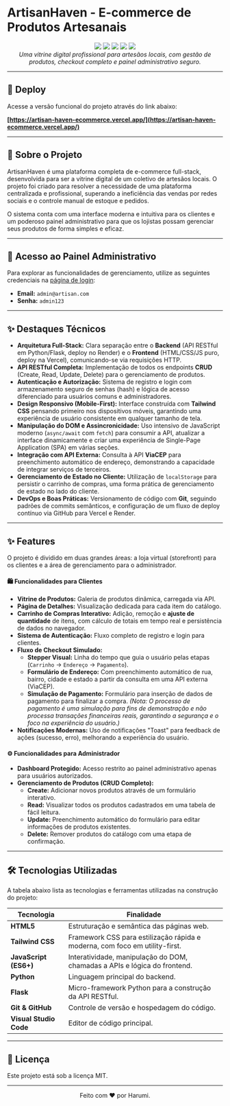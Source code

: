 # ArtisanHaven - E-commerce de Produtos Artesanais

<p align="center">
  <img src="https://img.shields.io/badge/Status-Concluído-green?style=for-the-badge"/>
  <img src="https://img.shields.io/badge/Flask-Python-blue?style=for-the-badge"/>
  <img src="https://img.shields.io/badge/Tailwind-CSS-38B2AC?style=for-the-badge"/>
  <img src="https://img.shields.io/badge/JavaScript-ES6-yellow?style=for-the-badge"/>
  <img src="https://img.shields.io/badge/API-ViaCEP-important?style=for-the-badge"/><br>
  <i>Uma vitrine digital profissional para artesãos locais, com gestão de produtos, checkout completo e painel administrativo seguro.</i>
</p>

---

## 🚀 Deploy

Acesse a versão funcional do projeto através do link abaixo:

**[https://artisan-haven-ecommerce.vercel.app/](https://artisan-haven-ecommerce.vercel.app/)**

---

## 🎯 Sobre o Projeto

ArtisanHaven é uma plataforma completa de e-commerce full-stack, desenvolvida para ser a vitrine digital de um coletivo de artesãos locais. O projeto foi criado para resolver a necessidade de uma plataforma centralizada e profissional, superando a ineficiência das vendas por redes sociais e o controle manual de estoque e pedidos.

O sistema conta com uma interface moderna e intuitiva para os clientes e um poderoso painel administrativo para que os lojistas possam gerenciar seus produtos de forma simples e eficaz.

---

## 🔑 Acesso ao Painel Administrativo

Para explorar as funcionalidades de gerenciamento, utilize as seguintes credenciais na [página de login](https://artisan-haven-ecommerce.vercel.app/login.html):

- **Email:** `admin@artisan.com`
- **Senha:** `admin123`

---

## ✨ Destaques Técnicos

* **Arquitetura Full-Stack:** Clara separação entre o **Backend** (API RESTful em Python/Flask, deploy no Render) e o **Frontend** (HTML/CSS/JS puro, deploy na Vercel), comunicando-se via requisições HTTP.
* **API RESTful Completa:** Implementação de todos os endpoints **CRUD** (Create, Read, Update, Delete) para o gerenciamento de produtos.
* **Autenticação e Autorização:** Sistema de registro e login com armazenamento seguro de senhas (hash) e lógica de acesso diferenciado para usuários comuns e administradores.
* **Design Responsivo (Mobile-First):** Interface construída com **Tailwind CSS** pensando primeiro nos dispositivos móveis, garantindo uma experiência de usuário consistente em qualquer tamanho de tela.
* **Manipulação do DOM e Assincronicidade:** Uso intensivo de JavaScript moderno (`async/await` com `fetch`) para consumir a API, atualizar a interface dinamicamente e criar uma experiência de Single-Page Application (SPA) em várias seções.
* **Integração com API Externa:** Consulta à API **ViaCEP** para preenchimento automático de endereço, demonstrando a capacidade de integrar serviços de terceiros.
* **Gerenciamento de Estado no Cliente:** Utilização de `localStorage` para persistir o carrinho de compras, uma forma prática de gerenciamento de estado no lado do cliente.
* **DevOps e Boas Práticas:** Versionamento de código com **Git**, seguindo padrões de commits semânticos, e configuração de um fluxo de deploy contínuo via GitHub para Vercel e Render.

---

## ✨ Features

O projeto é dividido em duas grandes áreas: a loja virtual (storefront) para os clientes e a área de gerenciamento para o administrador.

#### 🛍️ Funcionalidades para Clientes
- **Vitrine de Produtos:** Galeria de produtos dinâmica, carregada via API.
- **Página de Detalhes:** Visualização dedicada para cada item do catálogo.
- **Carrinho de Compras Interativo:** Adição, remoção e **ajuste de quantidade** de itens, com cálculo de totais em tempo real e persistência de dados no navegador.
- **Sistema de Autenticação:** Fluxo completo de registro e login para clientes.
- **Fluxo de Checkout Simulado:**
    - **Stepper Visual:** Linha do tempo que guia o usuário pelas etapas (`Carrinho` -> `Endereço` -> `Pagamento`).
    - **Formulário de Endereço:** Com preenchimento automático de rua, bairro, cidade e estado a partir da consulta em uma API externa (ViaCEP).
    - **Simulação de Pagamento:** Formulário para inserção de dados de pagamento para finalizar a compra. *(Nota: O processo de pagamento é uma simulação para fins de demonstração e não processa transações financeiras reais, garantindo a segurança e o foco na experiência do usuário.)*
- **Notificações Modernas:** Uso de notificações "Toast" para feedback de ações (sucesso, erro), melhorando a experiência do usuário.

#### ⚙️ Funcionalidades para Administrador
- **Dashboard Protegido:** Acesso restrito ao painel administrativo apenas para usuários autorizados.
- **Gerenciamento de Produtos (CRUD Completo):**
  - **Create:** Adicionar novos produtos através de um formulário interativo.
  - **Read:** Visualizar todos os produtos cadastrados em uma tabela de fácil leitura.
  - **Update:** Preenchimento automático do formulário para editar informações de produtos existentes.
  - **Delete:** Remover produtos do catálogo com uma etapa de confirmação.

---

## 🛠️ Tecnologias Utilizadas

A tabela abaixo lista as tecnologias e ferramentas utilizadas na construção do projeto:

| Tecnologia | Finalidade |
|------------|------------|
| **HTML5** | Estruturação e semântica das páginas web. |
| **Tailwind CSS** | Framework CSS para estilização rápida e moderna, com foco em utility-first. |
| **JavaScript (ES6+)** | Interatividade, manipulação do DOM, chamadas a APIs e lógica do frontend. |
| **Python** | Linguagem principal do backend. |
| **Flask** | Micro-framework Python para a construção da API RESTful. |
| **Git & GitHub** | Controle de versão e hospedagem do código. |
| **Visual Studio Code** | Editor de código principal. |

---

## 📝 Licença

Este projeto está sob a licença MIT.

---

<p align="center">
  Feito com ❤️ por Harumi.
</p>

